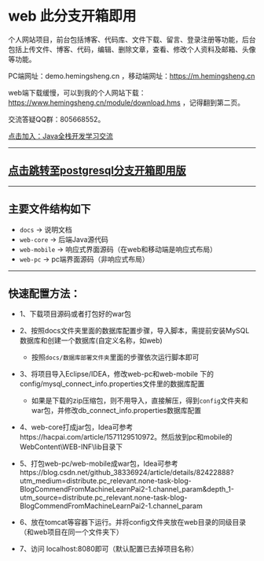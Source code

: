 # web 此分支开箱即用

个人网站项目，前台包括博客、代码库、文件下载、留言、登录注册等功能，后台包括上传文件、博客、代码，编辑、删除文章，查看、修改个人资料及邮箱、头像等功能。

PC端网址：demo.hemingsheng.cn ，移动端网址：https://m.hemingsheng.cn

web端下载缓慢，可以到我的个人网站下载：https://www.hemingsheng.cn/module/download.hms ，记得翻到第二页。

交流答疑QQ群：805668552。

[点击加入：Java全栈开发学习交流](//shang.qq.com/wpa/qunwpa?idkey=41068b9adb14521cab1ebfea385e3e4aabf466115ba5278ca4d41a605506c096)

------------

## [点击跳转至postgresql分支开箱即用版](https://github.com/CrazyHusen/web/tree/web-psql) 

------------

## 主要文件结构如下

- `docs` -> 说明文档
- `web-core` -> 后端Java源代码
- `web-mobile` -> 响应式界面源码（在web和移动端是响应式布局）
- `web-pc` -> pc端界面源码（非响应式布局）

------------

## 快速配置方法：

- 1、下载项目源码或者打包好的war包

- 2、按照docs文件夹里面的数据库配置步骤，导入脚本，需提前安装MySQL数据库和创建一个数据库(自定义名称，如web)
    - 按照`docs/数据库部署文件夹`里面的步骤依次运行脚本即可
    
- 3、将项目导入Eclipse/IDEA，修改web-pc和web-mobile 下的config/mysql_connect_info.properties文件里的数据库配置
    - 如果是下载的zip压缩包，则不用导入，直接解压，得到`config`文件夹和war包，并修改db_connect_info.properties数据库配置

- 4、web-core打成jar包，Idea可参考https://hacpai.com/article/1571129510972。然后放到pc和mobile的WebContent\WEB-INF\lib目录下

- 5、打包web-pc/web-mobile成war包，Idea可参考https://blog.csdn.net/github_38336924/article/details/82422888?utm_medium=distribute.pc_relevant.none-task-blog-BlogCommendFromMachineLearnPai2-1.channel_param&depth_1-utm_source=distribute.pc_relevant.none-task-blog-BlogCommendFromMachineLearnPai2-1.channel_param

- 6、放在tomcat等容器下运行。并将config文件夹放在web目录的同级目录（和web项目在同一个文件夹下）

- 7、访问 localhost:8080即可（默认配置已去掉项目名称）
